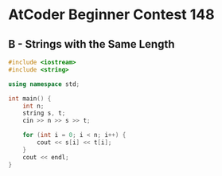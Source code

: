 # AtCoder Beginner Contest 148
## B - Strings with the Same Length
```cpp
#include <iostream>
#include <string>

using namespace std;

int main() {
    int n;
    string s, t;
    cin >> n >> s >> t;

    for (int i = 0; i < n; i++) {
        cout << s[i] << t[i];
    }
    cout << endl;
}
```
